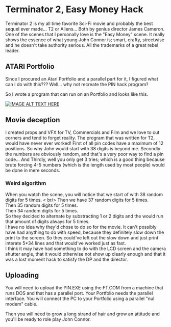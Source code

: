 # Terminator 2, Easy Money Hack

Terminator 2 is my all time favorite Sci-Fi movie and probably the best sequel ever made... T2 or Aliens... Both by genius director James Cameron.
One of the scenes that I personally love is the "Easy Money" scene. It really shows the essence of what young John Connor is; smart, crafty, streetwise and he doesn't take authority serious. All the trademarks of a great rebel leader.

## ATARI Portfolio
Since I procured an Atari Portfolio and a parallel part for it, I figured what can I do with this???
Well... why not recreate the PIN hack program?

So I wrote a program that can run on an Portfolio and looks like this.

[![IMAGE ALT TEXT HERE](https://img.youtube.com/vi/yB82FNPoiPM/0.jpg)](https://www.youtube.com/watch?v=yB82FNPoiPM)

## Movie deception
I created props and VFX for TV, Commercials and Film and we love to cut corners and tend to forget reality.
The program that was written for T2, would have never ever worked!
First of all pin codes have a maximum of 12 positions. So why John would start with 38 digits is beyond me.
Secondly the numbers are obviously random, and that's a very poor way to find a pin code...
And Thirdly, well you only get 3 tries; which is a good thing because brute forcing 4-5 numbers (which is the length used by most people) would be done in mere seconds.

### Weird algorithm
When you watch the scene, you will notice that we start of with 38 random digits for 5 times. < br/>
Then we have 37 random digits for 5 times. <br />
Then 35 random digits for 5 times. <br />
Then 34 random digits for 5 times. <br />
So they decided to alternate by substracting 1 or 2 digits and the would run that amount of digits always for 5 times.<br />
I have no idea why they'd chose to do so for the movie. It can't possibly have had anything to do with speed, because they definitely slow down the print to the screen. So they could've left out the slow down and just print interate 5*34 lines and that would've worked just as fast.<br />
I think it may have had something to do with the LCD screen and the camera shutter angle, that it would otherwise not show up clearly enough and that it was a lost moment hack to satisfy the DP and the director.

## Uploading
You will need to upload the PIN.EXE using the FT.COM from a machine that runs DOS and that has a parallel port.
Your Portfolio needs the parallel interface.
You will connect the PC to your Portfolio using a parallel "nul modem" cable.

Then you will need to grow a long strand of hair and grow an attitude and you'll be ready to role play John Connor.
